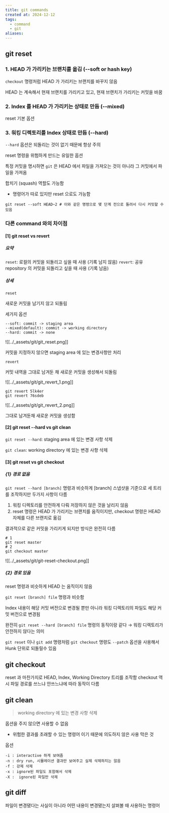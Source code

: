 ```yaml
---
title: git commands
created at: 2024-12-12
tags:
  - command
  - git
aliases:
---
```


## git reset

### 1. HEAD 가 가리키는 브랜치를 옮김 (--soft or hash key)

`checkout` 명령처럼 HEAD 가 가리키는 브랜치를 바꾸지 않음

HEAD 는 계속해서 현재 브랜치를 가리키고 있고, 현재 브랜치가 가리키는 커밋을 바꿈

### 2. Index 를 HEAD 가 가리키는 상태로 만듬 (--mixed)

reset 기본 옵션

### 3. 워킹 디렉토리를 Index 상태로 만듬 (--hard)

`--hard` 옵션은 되돌리는 것이 없기 때문에 항상 주의

reset 명령을 위험하게 만드는 유일한 옵션

특정 커밋을 명시하면 `git` 은 HEAD 에서 파일을 가져오는 것이 아니라 그 커밋에서 파일을 가져옴

합치기 (squash) 역할도 가능함

- 명령어가 따로 있지만 reset 으로도 가능함

```shell
git reset --soft HEAD~2 # 이와 같은 명령으로 몇 단계 전으로 돌려서 다시 커밋할 수 있음
```

### 다른 command 와의 차이점

#### [1] git reset vs revert

##### 요약

`reset`: 로컬의 커밋을 되돌리고 싶을 때 사용 (기록 남지 않음)
`revert`: 공유 repository 의 커밋을 되돌리고 싶을 때 사용 (기록 남음)

##### 상세

`reset`

새로운 커밋을 남기지 않고 되돌림

세가지 옵션

```plaintext
--soft: commit -> staging area
--mixed(default): commit -> working directory
--hard: commit -> none
```

![[../_assets/git/git_reset.png]]

커밋을 지정하지 않으면 staging area 에 있는 변경사항만 처리

`revert`

커밋 내역을 그대로 남겨둔 채 새로운 커밋을 생성해서 되돌림

![[../_assets/git/git_revert_1.png]]

```shell
git revert 5lk4er
git revert 76sdeb
```

![[../_assets/git/git_revert_2.png]]

그대로 남겨둔채 새로운 커밋을 생성함

#### [2] git reset --hard vs git clean

`git reset --hard`: staging area 에 있는 변경 사항 삭제

`git clean`: working directory 에 있는 변경 사항 삭제

#### [3] git reset vs git checkout

##### {1} 경로 없음

`git reset --hard [branch]` 명령과 비슷하게 [branch] 스냅샷을 기준으로 세 트리를 조작하지만 두가지 사항이 다름

1. 워킹 디렉토리를 안전하게 다뤄 저장하지 않은 것을 날리지 않음
2. reset 명령은 HEAD 가 가리키는 브랜치를 움직이지만, checkout 명령은 HEAD 자체를 다른 브랜치로 옮김

결과적으로 같은 커밋을 가리키게 되지만 방식은 완전히 다름

``` shell
# 1
git reset master
# 2
git checkout master
```

![[../_assets/git/git-reset-checkout.png]]

##### {2} 경로 있음

reset 명령과 비슷하게 HEAD 는 움직이지 않음

`git reset [branch] file` 명령과 비슷함

Index 내용이 해당 커밋 버전으로 변경될 뿐만 아니라 워킹 디렉토리의 파일도 해당 커밋 버전으로 변경됨

완전히 `git reset --hard [branch] file` 명령의 동직이랑 같다 → 워킹 디렉토리가 안전하지 않다는 의미

`git reset` 이나 `git add` 명령처럼 `git checkout` 명령도 `--patch` 옵션을 사용해서 Hunk 단위로 되돌릴수 있음

## git checkout

reset 과 마찬가지로 HEAD, Index, Working Directory 트리를 조작함
checkout 역시 파일 경로를 쓰느냐 안쓰느냐에 따라 동작이 다름

## git clean

> working directory 에 있는 변경 사항 삭제

옵션을 주지 않으면 사용할 수 없음

- 위험한 결과를 초래할 수 있는 명령어 이기 때문에 의도하지 않은 사용 막은 것

옵션

```plaintext
-i : interactive 하게 보여줌
-n : dry run, 시뮬레이션 결과만 보여주고 실제 삭제하지는 않음
-f : 강제 삭제
-x : ignore된 파일도 포함해서 삭제
-X :  ignore된 파일만 삭제
```

## git diff

파일이 변경됐다는 사실이 아니라 어떤 내용이 변경됐는지 살펴볼 때 사용하는 명령어
